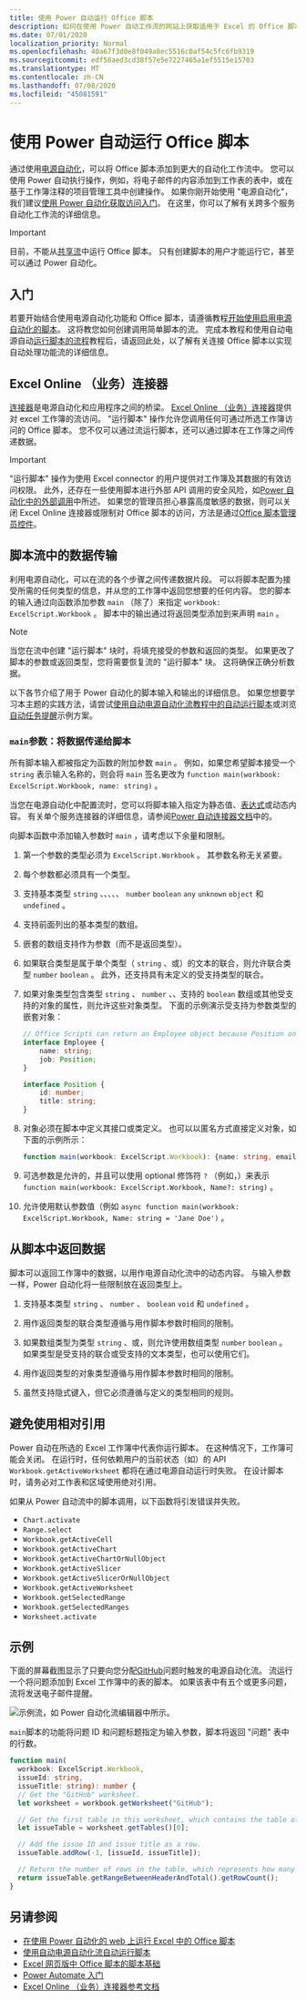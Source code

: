 ```yaml
---
title: 使用 Power 自动运行 Office 脚本
description: 如何在使用 Power 自动工作流的网站上获取适用于 Excel 的 Office 脚本。
ms.date: 07/01/2020
localization_priority: Normal
ms.openlocfilehash: 40a67f3d0e8f049a8ec5516c0af54c5fc6fb9319
ms.sourcegitcommit: edf58aed3cd38f57e5e7227465a1ef5515e15703
ms.translationtype: MT
ms.contentlocale: zh-CN
ms.lasthandoff: 07/08/2020
ms.locfileid: "45081591"
---
```

# <a name="run-office-scripts-with-power-automate"></a>使用 Power 自动运行 Office 脚本

通过使用[电源自动化](https://flow.microsoft.com)，可以将 Office 脚本添加到更大的自动化工作流中。 您可以使用 Power 自动执行操作，例如，将电子邮件的内容添加到工作表的表中，或在基于工作簿注释的项目管理工具中创建操作。 如果你刚开始使用 "电源自动化"，我们建议[使用 Power 自动化获取访问入门](/power-automate/getting-started)。 在这里，你可以了解有关跨多个服务自动化工作流的详细信息。

> [!IMPORTANT]
> 目前，不能从[共享流](/power-automate/share-buttons)中运行 Office 脚本。 只有创建脚本的用户才能运行它，甚至可以通过 Power 自动化。

## <a name="getting-started"></a>入门

若要开始结合使用电源自动化功能和 Office 脚本，请遵循教程[开始使用启用电源自动化的脚本](../tutorials/excel-power-automate-manual.md)。 这将教您如何创建调用简单脚本的流。 完成本教程和使用自动电源自动[运行脚本的流程](../tutorials/excel-power-automate-trigger.md)教程后，请返回此处，以了解有关连接 Office 脚本以实现自动处理功能流的详细信息。

## <a name="excel-online-business-connector"></a>Excel Online （业务）连接器

[连接器](/connectors/connectors)是电源自动化和应用程序之间的桥梁。 [Excel Online （业务）连接器](/connectors/excelonlinebusiness)提供对 excel 工作簿的流访问。 "运行脚本" 操作允许您调用任何可通过所选工作簿访问的 Office 脚本。 您不仅可以通过流运行脚本，还可以通过脚本在工作簿之间传递数据。

> [!IMPORTANT]
> "运行脚本" 操作为使用 Excel connector 的用户提供对工作簿及其数据的有效访问权限。 此外，还存在一些使用脚本进行外部 API 调用的安全风险，如[Power 自动化中的外部调用](external-calls.md)中所述。 如果您的管理员担心暴露高度敏感的数据，则可以关闭 Excel Online 连接器或限制对 Office 脚本的访问，方法是通过[Office 脚本管理员控件](https://support.microsoft.com/office/19d3c51a-6ca2-40ab-978d-60fa49554dcf)。

## <a name="data-transfer-in-flows-for-scripts"></a>脚本流中的数据传输

利用电源自动化，可以在流的各个步骤之间传递数据片段。 可以将脚本配置为接受所需的任何类型的信息，并从您的工作簿中返回您想要的任何内容。 您的脚本的输入通过向函数添加参数 `main` （除了）来指定 `workbook: ExcelScript.Workbook` 。 脚本中的输出通过将返回类型添加到来声明 `main` 。

> [!NOTE]
> 当您在流中创建 "运行脚本" 块时，将填充接受的参数和返回的类型。 如果更改了脚本的参数或返回类型，您将需要恢复流的 "运行脚本" 块。 这将确保正确分析数据。

以下各节介绍了用于 Power 自动化的脚本输入和输出的详细信息。 如果您想要学习本主题的实践方法，请尝试[使用自动电源自动化流教程中的自动运行脚本](../tutorials/excel-power-automate-trigger.md)或浏览[自动任务提醒](../resources/scenarios/task-reminders.md)示例方案。

### <a name="main-parameters-passing-data-to-a-script"></a>`main`参数：将数据传递给脚本

所有脚本输入都被指定为函数的附加参数 `main` 。 例如，如果您希望脚本接受一个 `string` 表示输入名称的，则会将 `main` 签名更改为 `function main(workbook: ExcelScript.Workbook, name: string)` 。

当您在电源自动化中配置流时，您可以将脚本输入指定为静态值、[表达式](/power-automate/use-expressions-in-conditions)或动态内容。 有关单个服务连接器的详细信息，请参阅[Power 自动连接器文档](/connectors/)中的。

向脚本函数中添加输入参数时 `main` ，请考虑以下余量和限制。

1. 第一个参数的类型必须为 `ExcelScript.Workbook` 。 其参数名称无关紧要。

2. 每个参数都必须具有一个类型。

3. 支持基本类型 `string` 、、、、、 `number` `boolean` `any` `unknown` `object` 和 `undefined` 。

4. 支持前面列出的基本类型的数组。

5. 嵌套的数组支持作为参数（而不是返回类型）。

6. 如果联合类型是属于单个类型（ `string` 、或）的文本的联合，则允许联合类型 `number` `boolean` 。 此外，还支持具有未定义的受支持类型的联合。

7. 如果对象类型包含类型 `string` 、 `number` 、、支持的 `boolean` 数组或其他受支持的对象的属性，则允许这些对象类型。 下面的示例演示受支持为参数类型的嵌套对象：

    ```TypeScript
    // Office Scripts can return an Employee object because Position only contains strings and numbers.
    interface Employee {
        name: string;
        job: Position;
    }

    interface Position {
        id: number;
        title: string;
    }
    ```

8. 对象必须在脚本中定义其接口或类定义。 也可以以匿名方式直接定义对象，如下面的示例所示：

    ```TypeScript
    function main(workbook: ExcelScript.Workbook): {name: string, email: string}
    ```

9. 可选参数是允许的，并且可以使用 optional 修饰符 `?` （例如，）来表示 `function main(workbook: ExcelScript.Workbook, Name?: string)` 。

10. 允许使用默认参数值（例如 `async function main(workbook: ExcelScript.Workbook, Name: string = 'Jane Doe')` 。

## <a name="returning-data-from-a-script"></a>从脚本中返回数据

脚本可以返回工作簿中的数据，以用作电源自动化流中的动态内容。 与输入参数一样，Power 自动化将一些限制放在返回类型上。

1. 支持基本类型 `string` 、 `number` 、 `boolean` `void` 和 `undefined` 。

2. 用作返回类型的联合类型遵循与用作脚本参数时相同的限制。

3. 如果数组类型为类型 `string` 、或，则允许使用数组类型 `number` `boolean` 。 如果类型是受支持的联合或受支持的文本类型，也可以使用它们。

4. 用作返回类型的对象类型遵循与用作脚本参数时相同的限制。

5. 虽然支持隐式键入，但它必须遵循与定义的类型相同的规则。

## <a name="avoid-using-relative-references"></a>避免使用相对引用

Power 自动在所选的 Excel 工作簿中代表你运行脚本。 在这种情况下，工作簿可能会关闭。 在运行时，任何依赖用户的当前状态（如）的 API `Workbook.getActiveWorksheet` 都将在通过电源自动运行时失败。 在设计脚本时，请务必对工作表和区域使用绝对引用。

如果从 Power 自动流中的脚本调用，以下函数将引发错误并失败。

- `Chart.activate`
- `Range.select`
- `Workbook.getActiveCell`
- `Workbook.getActiveChart`
- `Workbook.getActiveChartOrNullObject`
- `Workbook.getActiveSlicer`
- `Workbook.getActiveSlicerOrNullObject`
- `Workbook.getActiveWorksheet`
- `Workbook.getSelectedRange`
- `Workbook.getSelectedRanges`
- `Worksheet.activate`

## <a name="example"></a>示例

下面的屏幕截图显示了只要向您分配[GitHub](https://github.com/)问题时触发的电源自动化流。 流运行一个将问题添加到 Excel 工作簿中的表的脚本。 如果该表中有五个或更多问题，流将发送电子邮件提醒。

![示例流，如 Power 自动化流编辑器中所示。](../images/power-automate-parameter-return-sample.png)

`main`脚本的功能将问题 ID 和问题标题指定为输入参数，脚本将返回 "问题" 表中的行数。

```TypeScript
function main(
  workbook: ExcelScript.Workbook,
  issueId: string,
  issueTitle: string): number {
  // Get the "GitHub" worksheet.
  let worksheet = workbook.getWorksheet("GitHub");

  // Get the first table in this worksheet, which contains the table of GitHub issues.
  let issueTable = worksheet.getTables()[0];

  // Add the issue ID and issue title as a row.
  issueTable.addRow(-1, [issueId, issueTitle]);

  // Return the number of rows in the table, which represents how many issues are assigned to this user.
  return issueTable.getRangeBetweenHeaderAndTotal().getRowCount();
}
```

## <a name="see-also"></a>另请参阅

- [在使用 Power 自动化的 web 上运行 Excel 中的 Office 脚本](../tutorials/excel-power-automate-manual.md)
- [使用自动电源自动化流自动运行脚本](../tutorials/excel-power-automate-trigger.md)
- [Excel 网页版中 Office 脚本的脚本基础](scripting-fundamentals.md)
- [Power Automate 入门](/power-automate/getting-started)
- [Excel Online （业务）连接器参考文档](/connectors/excelonlinebusiness/)
